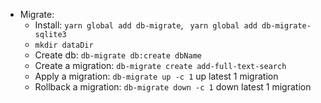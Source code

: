 
- Migrate:
    - Install: `yarn global add db-migrate`, ` yarn global add db-migrate-sqlite3`
    - ```mkdir dataDir```
    - Create db: `db-migrate db:create dbName`
    - Create a migration: `db-migrate create add-full-text-search`
    - Apply a migration: `db-migrate up -c 1` up latest 1 migration
    - Rollback a migration: `db-migrate down -c 1` down latest 1 migration
